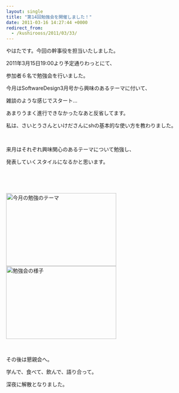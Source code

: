 ```yaml
---
layout: single
title: "第14回勉強会を開催しました！"
date: 2011-03-16 14:27:44 +0000
redirect_from:
  - /kushirooss/2011/03/33/
---
```

やはたです。今回の幹事役を担当いたしました。

2011年3月15日19:00より予定通りわっとにて、

参加者６名で勉強会を行いました。

今月はSoftwareDesign3月号から興味のあるテーマに付いて、

雑談のような感じでスタート…

あまりうまく進行できなかったなあと反省してます。

私は、さいとうさんといけださんにshの基本的な使い方を教わりました。

&nbsp;

来月はそれぞれ興味関心のあるテーマについて勉強し、

発表していくスタイルになるかと思います。

&nbsp;

&nbsp;

<a href="http://blog.kushi.ro/kushirooss/files/2011/03/DSC00214.jpg"><img class="alignnone size-medium wp-image-37" src="http://blog.kushi.ro/kushirooss/files/2011/03/DSC00214-300x199.jpg" alt="今月の勉強のテーマ" width="300" height="199" /></a>
<a href="http://blog.kushi.ro/kushirooss/files/2011/03/DSC00215.jpg"><img class="alignnone size-medium wp-image-39" src="http://blog.kushi.ro/kushirooss/files/2011/03/DSC00215-300x199.jpg" alt="勉強会の様子" width="300" height="199" /></a>

&nbsp;

その後は懇親会へ。

学んで、食べて、飲んで、語り合って。

深夜に解散となりました。

&nbsp;

&nbsp;